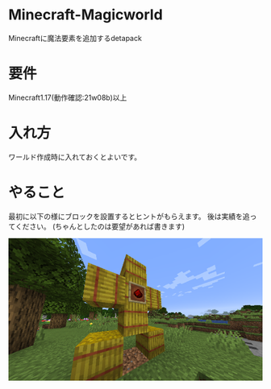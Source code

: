 # Minecraft-Magicworld
Minecraftに魔法要素を追加するdetapack

# 要件
Minecraft1.17(動作確認:21w08b)以上

# 入れ方
ワールド作成時に入れておくとよいです。

# やること
最初に以下の様にブロックを設置するとヒントがもらえます。
後は実績を追ってください。
(ちゃんとしたのは要望があれば書きます)

![わら人形](waranin.png)
